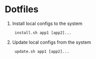 # Dotfiles

1. Install local configs to the system

        install.sh app1 [app2]...

2. Update local configs from the system

        update.sh app1 [app2]...
